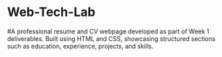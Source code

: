 # Web-Tech-Lab
#A professional resume and CV webpage developed as part of Week 1 deliverables.
Built using HTML and CSS, showcasing structured sections such as education, experience, projects, and skills.
